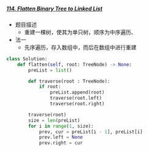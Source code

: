 ##### [114. Flatten Binary Tree to Linked List](https://leetcode-cn.com/problems/flatten-binary-tree-to-linked-list)

- 题目描述
  - 重建一棵树，使其为单只树，顺序为中序遍历、
- 法一
  - 先序遍历，存入数组中，而后在数组中进行重建
```python
class Solution:
    def flatten(self, root: TreeNode) -> None:
        preList = list()

        def traverse(root : TreeNode):
            if root:
                preList.append(root)
                traverse(root.left)
                traverse(root.right)

        traverse(root)
        size = len(preList)
        for i in range(1, size):
            prev, cur = preList[i - 1], preList[i]
            prev.left = None
            prev.right = cur
```
